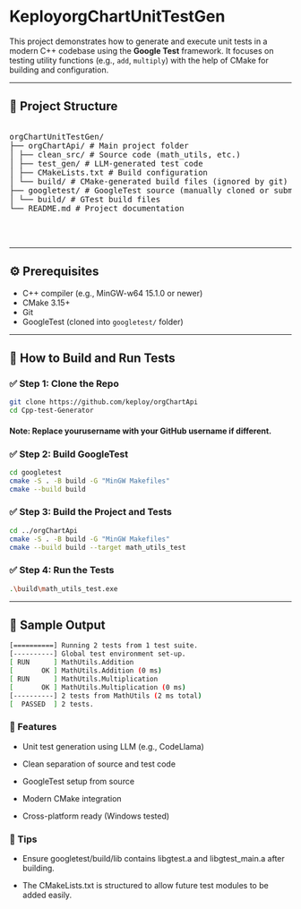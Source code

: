 # KeployorgChartUnitTestGen

This project demonstrates how to generate and execute unit tests in a modern C++ codebase using the **Google Test** framework. It focuses on testing utility functions (e.g., `add`, `multiply`) with the help of CMake for building and configuration.

---

## 📁 Project Structure

<pre>

orgChartUnitTestGen/
├── orgChartApi/ # Main project folder
│ ├── clean_src/ # Source code (math_utils, etc.)
│ ├── test_gen/ # LLM-generated test code
│ ├── CMakeLists.txt # Build configuration
│ └── build/ # CMake-generated build files (ignored by git)
├── googletest/ # GoogleTest source (manually cloned or submodule)
│ └── build/ # GTest build files
└── README.md # Project documentation



</pre>
---
## ⚙️ Prerequisites

- C++ compiler (e.g., MinGW-w64 15.1.0 or newer)
- CMake 3.15+
- Git
- GoogleTest (cloned into `googletest/` folder)

---

## 🚀 How to Build and Run Tests

### ✅ Step 1: Clone the Repo

```bash
git clone https://github.com/keploy/orgChartApi
cd Cpp-test-Generator
```
#### Note: Replace yourusername with your GitHub username if different.


### ✅ Step 2: Build GoogleTest
```bash
cd googletest
cmake -S . -B build -G "MinGW Makefiles"
cmake --build build
```
### ✅ Step 3: Build the Project and Tests
```bash
cd ../orgChartApi
cmake -S . -B build -G "MinGW Makefiles"
cmake --build build --target math_utils_test
```
### ✅ Step 4: Run the Tests
```bash
.\build\math_utils_test.exe
```
---
## 🔬 Sample Output
```bash
[==========] Running 2 tests from 1 test suite.
[----------] Global test environment set-up.
[ RUN      ] MathUtils.Addition
[       OK ] MathUtils.Addition (0 ms)
[ RUN      ] MathUtils.Multiplication
[       OK ] MathUtils.Multiplication (0 ms)
[----------] 2 tests from MathUtils (2 ms total)
[  PASSED  ] 2 tests.
```
### 🧠 Features
- Unit test generation using LLM (e.g., CodeLlama)

- Clean separation of source and test code

- GoogleTest setup from source

- Modern CMake integration

- Cross-platform ready (Windows tested)

### 📌 Tips
- Ensure googletest/build/lib contains libgtest.a and libgtest_main.a after building.

- The CMakeLists.txt is structured to allow future test modules to be added easily.





